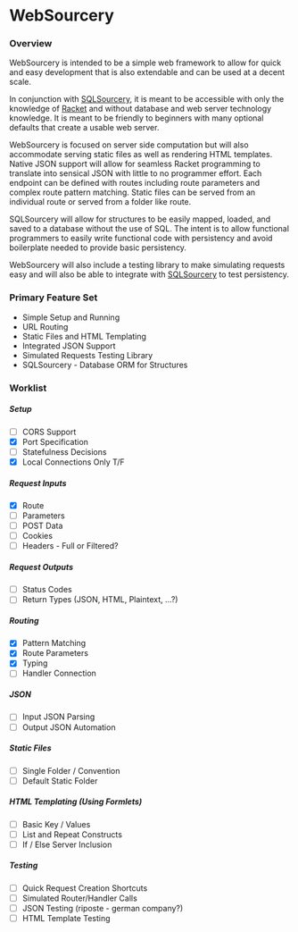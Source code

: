 # WebSourcery

### Overview

WebSourcery is intended to be a simple web framework to allow for quick and easy development that is also extendable and can be used at a decent scale.

In conjunction with [SQLSourcery](https://github.com/adjkant/sql-sourcery), it is meant to be accessible with only the knowledge of [Racket](http://racket-lang.org/) and without database and web server technology knowledge. It is meant to be friendly to beginners with many optional defaults that create a usable web server.

WebSourcery is focused on server side computation but will also accommodate serving static files as well as rendering HTML templates. Native JSON support will allow for seamless Racket programming to translate into sensical JSON with little to no programmer effort. Each endpoint can be defined with routes including route parameters and complex route pattern matching. Static files can be served from an individual route or served from a folder like route.

SQLSourcery will allow for structures to be easily mapped, loaded, and saved to a database without the use of SQL. The intent is to allow functional programmers to easily write functional code with persistency and avoid boilerplate needed to provide basic persistency.

WebSourcery will also include a testing library to make simulating requests easy and will also be able to integrate with [SQLSourcery](https://github.com/adjkant/sql-sourcery) to test persistency.


### Primary Feature Set

* Simple Setup and Running
* URL Routing
* Static Files and HTML Templating
* Integrated JSON Support
* Simulated Requests Testing Library
* SQLSourcery - Database ORM for Structures


### Worklist

##### Setup
- [ ] CORS Support
- [x] Port Specification
- [ ] Statefulness Decisions
- [x] Local Connections Only T/F

##### Request Inputs
- [x] Route
- [ ] Parameters
- [ ] POST Data
- [ ] Cookies
- [ ] Headers - Full or Filtered?

##### Request Outputs
- [ ] Status Codes
- [ ] Return Types (JSON, HTML, Plaintext, ...?)

##### Routing
- [X] Pattern Matching
- [X] Route Parameters
- [X] Typing
- [ ] Handler Connection

##### JSON
- [ ] Input JSON Parsing
- [ ] Output JSON Automation

##### Static Files
- [ ] Single Folder / Convention
- [ ] Default Static Folder

##### HTML Templating (Using Formlets)
- [ ] Basic Key / Values
- [ ] List and Repeat Constructs
- [ ] If / Else Server Inclusion

##### Testing
- [ ] Quick Request Creation Shortcuts
- [ ] Simulated Router/Handler Calls
- [ ] JSON Testing (riposte - german company?)
- [ ] HTML Template Testing
